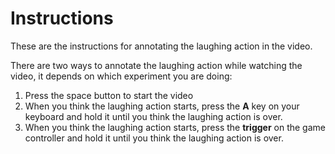 # Instructions

These are the instructions for annotating the laughing action in the video.

There are two ways to annotate the laughing action while watching the video, it depends on which experiment you are doing:
1. Press the space button to start the video
2. When you think the laughing action starts, press the **A** key on your keyboard and hold it until you think the laughing action is over.
2. When you think the laughing action starts, press the **trigger** on the game controller and hold it until you think the laughing action is over.
